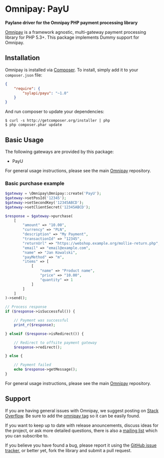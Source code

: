 # Omnipay: PayU

**Paylane driver for the Omnipay PHP payment processing library**

[Omnipay](https://github.com/thephpleague/omnipay) is a framework agnostic, multi-gateway payment
processing library for PHP 5.3+. This package implements Dummy support for Omnipay.

## Installation

Omnipay is installed via [Composer](http://getcomposer.org/). To install, simply add it
to your `composer.json` file:

```json
{
    "require": {
        "sylapi/payu": "~1.0"
    }
}
```

And run composer to update your dependencies:

    $ curl -s http://getcomposer.org/installer | php
    $ php composer.phar update

## Basic Usage

The following gateways are provided by this package:

* PayU


For general usage instructions, please see the main [Omnipay](https://github.com/thephpleague/omnipay)
repository.

### Basic purchase example

```php
$gateway = \Omnipay\Omnipay::create('PayU');  
$gateway->setPosId('12345');
$gateway->setSecondKey('12345ABCD');
$gateway->setClientSecret('12345ABCD');

$response = $gateway->purchase(
    [
        "amount" => "10.00",
        "currency" => "PLN",
        "description" => "My Payment",
        "transactionId" => "12345",
        "returnUrl" => "https://webshop.example.org/mollie-return.php",
        "email" => "email@example.com",
        "name" => "Jan Kowalski",
        "payMethod" => "m",
        "items" => [
            [
                "name" => "Product name",
                "price" => "10.00",
                "quantity" => 1
            ]
        ]
    ]
)->send();

// Process response
if ($response->isSuccessful()) {

    // Payment was successful
    print_r($response);

} elseif ($response->isRedirect()) {

    // Redirect to offsite payment gateway
    $response->redirect();

} else {

    // Payment failed
    echo $response->getMessage();
}
```

For general usage instructions, please see the main [Omnipay](https://github.com/thephpleague/omnipay)
repository.

## Support

If you are having general issues with Omnipay, we suggest posting on
[Stack Overflow](http://stackoverflow.com/). Be sure to add the
[omnipay tag](http://stackoverflow.com/questions/tagged/omnipay) so it can be easily found.

If you want to keep up to date with release anouncements, discuss ideas for the project,
or ask more detailed questions, there is also a [mailing list](https://groups.google.com/forum/#!forum/omnipay) which
you can subscribe to.

If you believe you have found a bug, please report it using the [GitHub issue tracker](https://github.com/sylapi/omnipay-payu/issues),
or better yet, fork the library and submit a pull request.
